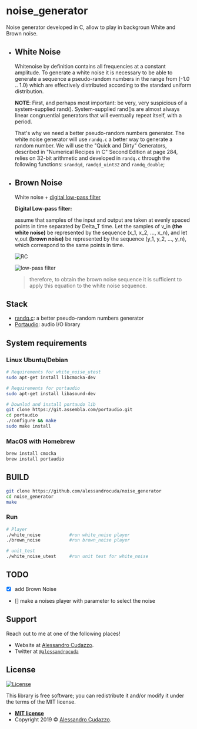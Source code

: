 # noise_generator
Noise generator developed in C, allow to play in backgroun White and Brown noise.

 - ## White Noise

    Whitenoise by definition contains all frequencies at a constant amplitude. To generate a white noise it is necessary to be able to generate a sequence a pseudo-random numbers in the range from [-1.0 .. 1.0) which are effectively distributed according to the standard uniform distribution.

    **NOTE**:
    First, and perhaps most important: be very, very suspicious of a 
    system-supplied rand(). System-supplied rand()s are almost always 
    linear congruential generators that will eventually repeat itself,
    with a period.

    That's why we need a better pseudo-random numbers generator. The white noise generator will use `randq.c` a better way to generate a random number. We will use the "Quick and Dirty" Generators, described in "Numerical Recipes in C" Second Edition at page 284, relies on 32-bit arithmetic and developed in `randq.c` through the following functions: `srandqd`, `randqd_uint32` and `randq_double`;

 - ## Brown Noise

    White noise + <a href="https://en.wikipedia.org/wiki/Low-pass_filter#Simple_infinite_impulse_response_filter" target="_blank">digital low-pass filter</a> 

    **Digital Low-pass filter:**

    assume that samples of the input and output are taken at evenly spaced points in time separated by Delta_T time. Let the samples of v_in **(the white noise)** be represented by the sequence (x_1,  x_2, ..., x_n), and let v_out **(brown noise)** be represented by the sequence (y_1, y_2, ..., y_n), which correspond to the same points in time.

    ![ RC ](https://upload.wikimedia.org/wikipedia/commons/thumb/e/e0/1st_Order_Lowpass_Filter_RC.svg/250px-1st_Order_Lowpass_Filter_RC.svg.png)

    ![ low-pass filter](https://wikimedia.org/api/rest_v1/media/math/render/svg/eba443fdddb03e497b347d8684c39b22f5624e34)

    >therefore, to obtain the brown noise sequence it is sufficient to apply this equation to the white noise sequence.

## Stack
- [randq.c](https://github.com/alessandrocuda/randq): a better pseudo-random numbers generator
- [Portaudio](http://www.portaudio.com/): audio I/O library

## System requirements
### Linux Ubuntu/Debian
[//]: # (sudo apt-get install libjack-dev)

```bash
# Requirements for white_noise_utest
sudo apt-get install libcmocka-dev 

# Requirements for portaudio
sudo apt-get install libasound-dev

# Downlod and install portaudo lib
git clone https://git.assembla.com/portaudio.git
cd portaudio
./configure && make
sudo make install
```
### MacOS with Homebrew
```bash
brew install cmocka
brew install portaudio
```

## BUILD
```bash
git clone https://github.com/alessandrocuda/noise_generator
cd noise_generator
make
```
### Run
```bash
# Player
./white_noise           #run white_noise player
./brown_noise           #run brown_noise player

# unit_test
./white_noise_utest     #run unit test for white_noise
```

## TODO
- [x] add Brown Noise
- [] make a noises player with parameter to select the noise


## Support

Reach out to me at one of the following places!

- Website at <a href="https://alessandrocudazzo.it" target="_blank">Alessandro Cudazzo</a>.
- Twitter at <a href="http://twitter.com/alessandrocuda" target="_blank">`@alessandrocuda`</a>

## License
[![License](http://img.shields.io/:license-mit-blue.svg?style=flat-square)](http://badges.mit-license.org)

This library is free software; you can redistribute it and/or modify it under
the terms of the MIT license. 

- **[MIT license](LICENSE)**
- Copyright 2019 © <a href="https://alessandrocudazzo.it" target="_blank">Alessandro Cudazzo</a>.
